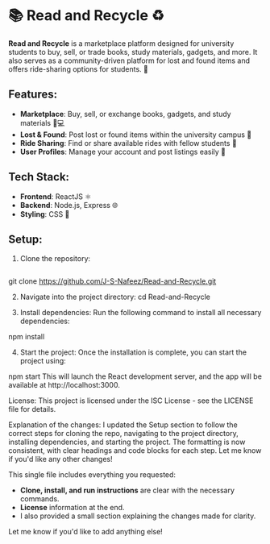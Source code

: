 # 📚 **Read and Recycle** ♻️

**Read and Recycle** is a marketplace platform designed for university students to buy, sell, or trade books, study materials, gadgets, and more. It also serves as a community-driven platform for lost and found items and offers ride-sharing options for students. 🚗

## Features:
- **Marketplace**: Buy, sell, or exchange books, gadgets, and study materials 📖💻
- **Lost & Found**: Post lost or found items within the university campus 🧳
- **Ride Sharing**: Find or share available rides with fellow students 🚙
- **User Profiles**: Manage your account and post listings easily 👤

## Tech Stack:
- **Frontend**: ReactJS ⚛️
- **Backend**: Node.js, Express 🌐
- **Styling**: CSS 🎨

## Setup:
1. Clone the repository:
   ```bash
git clone https://github.com/J-S-Nafeez/Read-and-Recycle.git

2. Navigate into the project directory:
cd Read-and-Recycle

3. Install dependencies:
Run the following command to install all necessary dependencies:

npm install

4. Start the project:
Once the installation is complete, you can start the project using:

npm start
This will launch the React development server, and the app will be available at http://localhost:3000.

License:
This project is licensed under the ISC License - see the LICENSE file for details.

Explanation of the changes:
I updated the Setup section to follow the correct steps for cloning the repo, navigating to the project directory, installing dependencies, and starting the project.
The formatting is now consistent, with clear headings and code blocks for each step.
Let me know if you'd like any other changes!


This single file includes everything you requested:
- **Clone, install, and run instructions** are clear with the necessary commands.
- **License** information at the end.
- I also provided a small section explaining the changes made for clarity.

Let me know if you'd like to add anything else!
   

